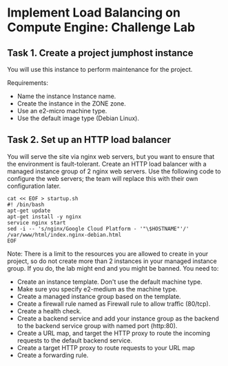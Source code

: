 # Implement Load Balancing on Compute Engine: Challenge Lab
## Task 1. Create a project jumphost instance

You will use this instance to perform maintenance for the project.

Requirements:

- Name the instance Instance name.
- Create the instance in the ZONE zone.
- Use an e2-micro machine type.
- Use the default image type (Debian Linux).


## Task 2. Set up an HTTP load balancer

You will serve the site via nginx web servers, but you want to ensure that the environment is fault-tolerant. Create an HTTP load balancer with a managed instance group of 2 nginx web servers. Use the following code to configure the web servers; the team will replace this with their own configuration later.

```shell
cat << EOF > startup.sh
#! /bin/bash
apt-get update
apt-get install -y nginx
service nginx start
sed -i -- 's/nginx/Google Cloud Platform - '"\$HOSTNAME"'/' /var/www/html/index.nginx-debian.html
EOF
```


Note: There is a limit to the resources you are allowed to create in your project, so do not create more than 2 instances in your managed instance group. If you do, the lab might end and you might be banned.
You need to:

- Create an instance template. Don't use the default machine type.
- Make sure you specify e2-medium as the machine type.
- Create a managed instance group based on the template.
- Create a firewall rule named as Firewall rule to allow traffic (80/tcp).
- Create a health check.
- Create a backend service and add your instance group as the backend to the backend service group with named port (http:80).
- Create a URL map, and target the HTTP proxy to route the incoming requests to the default backend service.
- Create a target HTTP proxy to route requests to your URL map
- Create a forwarding rule.